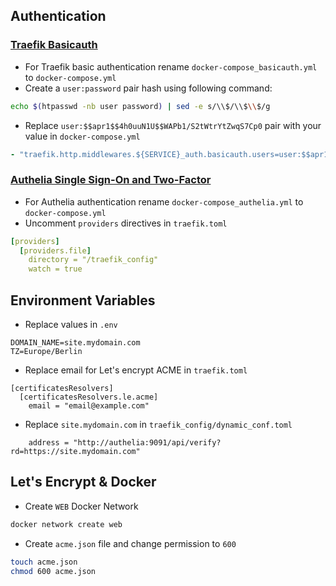 ## Authentication
### [Traefik Basicauth](https://docs.traefik.io/middlewares/basicauth/)
* For Traefik basic authentication rename `docker-compose_basicauth.yml` to `docker-compose.yml`
* Create a `user:password` pair hash using following command:
```bash
echo $(htpasswd -nb user password) | sed -e s/\\$/\\$\\$/g
```
* Replace `user:$$apr1$$4h0uuN1U$$WAPb1/S2tWtrYtZwqS7Cp0` pair with your value in `docker-compose.yml`
```yml
- "traefik.http.middlewares.${SERVICE}_auth.basicauth.users=user:$$apr1$$4h0uuN1U$$WAPb1/S2tWtrYtZwqS7Cp0"
```

### [Authelia Single Sign-On and Two-Factor](https://www.authelia.com/docs/deployment/supported-proxies/traefik2.x.html)
* For Authelia authentication rename `docker-compose_authelia.yml` to `docker-compose.yml`
* Uncomment `providers` directives in `traefik.toml`
```yml
[providers]
  [providers.file]
    directory = "/traefik_config"
    watch = true
```

## Environment Variables
* Replace values in `.env`
```
DOMAIN_NAME=site.mydomain.com
TZ=Europe/Berlin
```

* Replace email for Let's encrypt ACME in `traefik.toml`
```
[certificatesResolvers]
  [certificatesResolvers.le.acme]
    email = "email@example.com"
```

* Replace `site.mydomain.com` in `traefik_config/dynamic_conf.toml`
```
    address = "http://authelia:9091/api/verify?rd=https://site.mydomain.com"
```

## Let's Encrypt & Docker
* Create `WEB` Docker Network
```bash
docker network create web
```
* Create `acme.json` file and change permission to `600`
```bash
touch acme.json
chmod 600 acme.json
```
